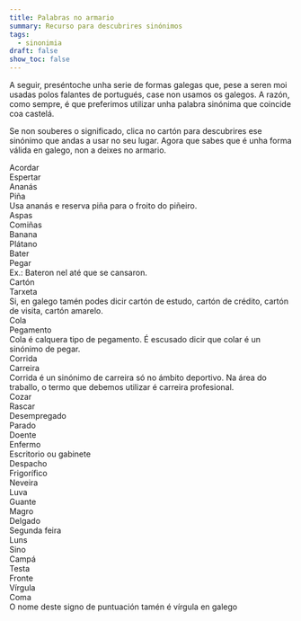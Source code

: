 ```yaml
---
title: Palabras no armario
summary: Recurso para descubrires sinónimos
tags:
  - sinonimia
draft: false
show_toc: false
---
```

A seguir, preséntoche unha serie de formas galegas que, pese a seren moi usadas polos falantes de portugués, case non usamos os galegos. A razón, como sempre, é que preferimos utilizar unha palabra sinónima que coincide coa castelá.

Se non souberes o significado, clica no cartón para descubrires ese sinónimo que andas a usar no seu lugar. Agora que sabes que é unha forma válida en galego, non a deixes no armario.

<e-card color="1">
  <div>Acordar</div>
  <div>Espertar</div>
  </e-card>

<e-card color="2">
  <div>Ananás</div>
  <div> Piña <br>Usa ananás e reserva piña para o froito do piñeiro.</div>
</e-card>

<e-card color="3">
  <div>Aspas</div>
  <div>Comiñas </div>
</e-card>

<e-card color="4">
  <div>Banana</div>
  <div>Plátano</div>
</e-card>

<e-card color="5">
  <div>Bater</div>
  <div>Pegar <br>Ex.: Bateron nel até que se cansaron.</div>
</e-card>

<e-card color="6">
  <div>Cartón</div>
  <div>Tarxeta <br>Si, en galego tamén podes dicir cartón de estudo, cartón de crédito, cartón de visita, cartón amarelo.</div>
</e-card>

<e-card color="7">
 <div>Cola</div>
  <div>Pegamento <br>Cola é calquera tipo de pegamento. É escusado dicir que colar é un sinónimo de pegar.</div>
 </e-card>

<e-card color="8">
  <div>Corrida</div>
  <div>Carreira <br>Corrida é un sinónimo de carreira só no ámbito deportivo. Na área do traballo, o termo que debemos utilizar é carreira profesional.</div>
</e-card>

<e-card color="9">
  <div>Cozar</div>
  <div>Rascar</div>
</e-card>

<e-card color="10">
  <div>Desempregado</div>
  <div>Parado</div>
</e-card>

<e-card color="1">
  <div>Doente</div>
  <div>Enfermo</div>
</e-card>

<e-card color="2">
  <div>Escritorio ou gabinete</div>
  <div>Despacho</div>
</e-card>

<e-card color="3">
  <div>Frigorífico</div>
  <div>Neveira</div>
</e-card>

<e-card color="4">
  <div>Luva</div>
  <div>Guante</div>
</e-card>

<e-card color="5">
  <div>Magro</div>
  <div>Delgado</div>
</e-card>

<e-card color="6">
  <div>Segunda feira</div>
  <div>Luns</div>
</e-card>

<e-card color="7">
  <div>Sino</div>
  <div>Campá</div>
</e-card>

<e-card color="8">
  <div>Testa</div>
  <div>Fronte</div>
</e-card>

<e-card color="9">
  <div>Vírgula</div>
  <div>Coma <br>O nome deste signo de puntuación tamén é vírgula en galego</div>
</e-card>